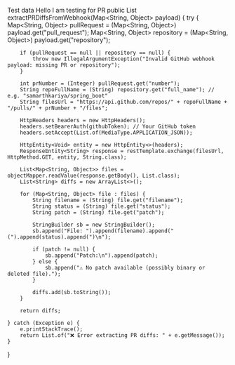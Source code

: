 Test data
Hello I am testing for PR
public List<String> extractPRDiffsFromWebhook(Map<String, Object> payload) {
    try {
        Map<String, Object> pullRequest = (Map<String, Object>) payload.get("pull_request");
        Map<String, Object> repository = (Map<String, Object>) payload.get("repository");

        if (pullRequest == null || repository == null) {
            throw new IllegalArgumentException("Invalid GitHub webhook payload: missing PR or repository");
        }

        int prNumber = (Integer) pullRequest.get("number");
        String repoFullName = (String) repository.get("full_name"); // e.g. "samarthkariya/spring_boot"
        String filesUrl = "https://api.github.com/repos/" + repoFullName + "/pulls/" + prNumber + "/files";

        HttpHeaders headers = new HttpHeaders();
        headers.setBearerAuth(githubToken); // Your GitHub token
        headers.setAccept(List.of(MediaType.APPLICATION_JSON));

        HttpEntity<Void> entity = new HttpEntity<>(headers);
        ResponseEntity<String> response = restTemplate.exchange(filesUrl, HttpMethod.GET, entity, String.class);

        List<Map<String, Object>> files = objectMapper.readValue(response.getBody(), List.class);
        List<String> diffs = new ArrayList<>();

        for (Map<String, Object> file : files) {
            String filename = (String) file.get("filename");
            String status = (String) file.get("status");
            String patch = (String) file.get("patch");

            StringBuilder sb = new StringBuilder();
            sb.append("File: ").append(filename).append(" (").append(status).append(")\n");

            if (patch != null) {
                sb.append("Patch:\n").append(patch);
            } else {
                sb.append("⚠️ No patch available (possibly binary or deleted file).");
            }

            diffs.add(sb.toString());
        }

        return diffs;

    } catch (Exception e) {
        e.printStackTrace();
        return List.of("❌ Error extracting PR diffs: " + e.getMessage());
    }
}
